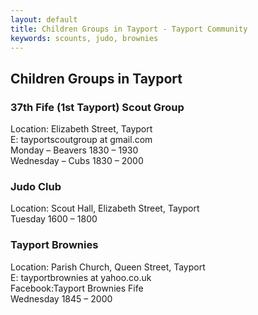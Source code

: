 ```yaml
---
layout: default
title: Children Groups in Tayport - Tayport Community
keywords: scounts, judo, brownies
---
```

## Children Groups in Tayport

### 37th Fife (1st Tayport) Scout Group
Location: Elizabeth Street, Tayport  
E: tayportscoutgroup at gmail.com  
Monday &#8211; Beavers 1830 &#8211; 1930  
Wednesday &#8211; Cubs 1830 &#8211; 2000

### Judo Club
Location: Scout Hall, Elizabeth Street, Tayport  
Tuesday 1600 &#8211; 1800

### Tayport Brownies
Location: Parish Church, Queen Street, Tayport  
E: tayportbrownies at yahoo.co.uk  
Facebook:Tayport Brownies Fife  
Wednesday 1845 &#8211; 2000
